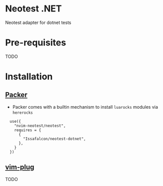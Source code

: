 # Neotest .NET

Neotest adapter for dotnet tests

# Pre-requisites

TODO

# Installation

## [Packer](https://github.com/wbthomason/packer.nvim)

- Packer comes with a builtin mechanism to install `luarocks` modules via `hererocks`

```
  use({
    "nvim-neotest/neotest",
    requires = {
      {
        "Issafalcon/neotest-dotnet", 
      },
    }
  })
```

## [vim-plug](https://github.com/junegunn/vim-plug)

TODO
